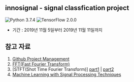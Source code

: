 ## innosignal - signal classfication project

![Python 3.7.4](https://img.shields.io/badge/Python-3.7.4-blue.svg?style=plastic)
![TensorFlow 2.0.0](https://img.shields.io/badge/TensorFlow-2.0.0-orange.svg?style=plastic)

- 기간 : 2019년 11월 5일부터 2019년 11월 11일까지


## 참고 자료

1. [Github Project Management](https://github.com/features/project-management/)
2. [FFT(Fast Fourier Transform)](http://blog.naver.com/vmv-tech/220886533146)
3. [STFT(Shot Time Fourier Transform)] [part1](http://blog.naver.com/vmv-tech/220936084562) | [part2](http://blog.naver.com/vmv-tech/220941821088)
4. [Machine Learning with Signal Processing Techniques](http://ataspinar.com/2018/04/04/machine-learning-with-signal-processing-techniques/)
